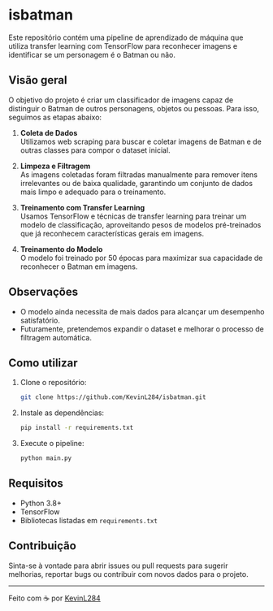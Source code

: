 # isbatman

Este repositório contém uma pipeline de aprendizado de máquina que utiliza transfer learning com TensorFlow para reconhecer imagens e identificar se um personagem é o Batman ou não.

## Visão geral

O objetivo do projeto é criar um classificador de imagens capaz de distinguir o Batman de outros personagens, objetos ou pessoas. Para isso, seguimos as etapas abaixo:

1. **Coleta de Dados**  
   Utilizamos web scraping para buscar e coletar imagens de Batman e de outras classes para compor o dataset inicial.

2. **Limpeza e Filtragem**  
   As imagens coletadas foram filtradas manualmente para remover itens irrelevantes ou de baixa qualidade, garantindo um conjunto de dados mais limpo e adequado para o treinamento.

3. **Treinamento com Transfer Learning**  
   Usamos TensorFlow e técnicas de transfer learning para treinar um modelo de classificação, aproveitando pesos de modelos pré-treinados que já reconhecem características gerais em imagens.

4. **Treinamento do Modelo**  
   O modelo foi treinado por 50 épocas para maximizar sua capacidade de reconhecer o Batman em imagens.

## Observações

- O modelo ainda necessita de mais dados para alcançar um desempenho satisfatório.
- Futuramente, pretendemos expandir o dataset e melhorar o processo de filtragem automática.

## Como utilizar

1. Clone o repositório:
   ```bash
   git clone https://github.com/KevinL284/isbatman.git
   ```
2. Instale as dependências:
   ```bash
   pip install -r requirements.txt
   ```
3. Execute o pipeline:
   ```bash
   python main.py
   ```

## Requisitos

- Python 3.8+
- TensorFlow
- Bibliotecas listadas em `requirements.txt`

## Contribuição

Sinta-se à vontade para abrir issues ou pull requests para sugerir melhorias, reportar bugs ou contribuir com novos dados para o projeto.

---

Feito com ☕ por [KevinL284](https://github.com/KevinL284)
